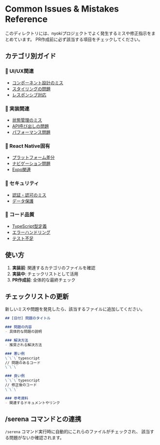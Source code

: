 # Common Issues & Mistakes Reference

このディレクトリには、nyokiプロジェクトでよく発生するミスや修正指示をまとめています。
PR作成前に必ず該当する項目をチェックしてください。

## カテゴリ別ガイド

### 🎨 UI/UX関連
- [コンポーネント設計のミス](./ui-component-issues.md)
- [スタイリングの問題](./styling-issues.md)
- [レスポンシブ対応](./responsive-issues.md)

### 🔧 実装関連
- [状態管理のミス](./state-management-issues.md)
- [API呼び出しの問題](./api-issues.md)
- [パフォーマンス問題](./performance-issues.md)

### 📱 React Native固有
- [プラットフォーム差分](./platform-specific-issues.md)
- [ナビゲーション問題](./navigation-issues.md)
- [Expo関連](./expo-issues.md)

### 🔐 セキュリティ
- [認証・認可のミス](./auth-issues.md)
- [データ保護](./data-protection-issues.md)

### 📝 コード品質
- [TypeScript型定義](./typescript-issues.md)
- [エラーハンドリング](./error-handling-issues.md)
- [テスト不足](./testing-issues.md)

## 使い方

1. **実装前**: 関連するカテゴリのファイルを確認
2. **実装中**: チェックリストとして活用
3. **PR作成前**: 全体的な最終チェック

## チェックリストの更新

新しいミスや問題を発見したら、該当するファイルに追加してください。

```markdown
## [日付] 問題のタイトル

### 問題の内容
- 具体的な問題の説明

### 解決方法
- 推奨される解決方法

### 悪い例
\`\`\`typescript
// 問題のあるコード
\`\`\`

### 良い例
\`\`\`typescript
// 修正後のコード
\`\`\`

### 参考資料
- 関連するドキュメントやリンク
```

## /serena コマンドとの連携

`/serena` コマンド実行時に自動的にこれらのファイルがチェックされ、
該当する問題がないか確認されます。